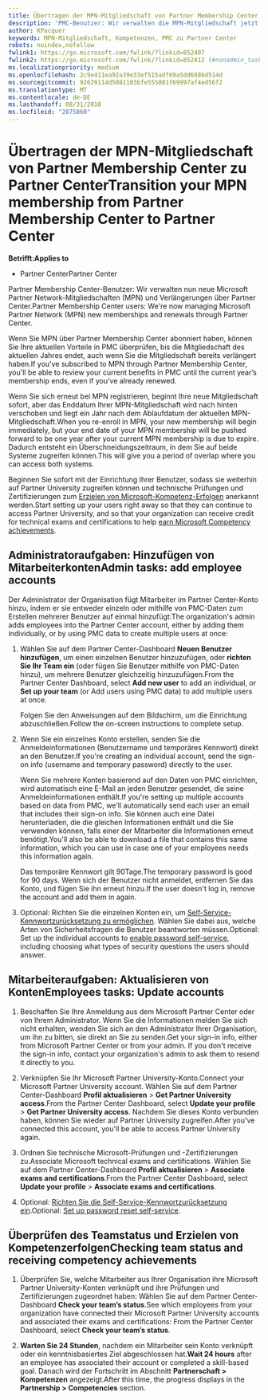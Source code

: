 ```yaml
---
title: Übertragen der MPN-Mitgliedschaft von Partner Membership Center zu Partner Center
description: 'PMC-Benutzer: Wir verwalten die MPN-Mitgliedschaft jetzt über Partner Center. Gehen Sie als Nächstes wie folgt vor.'
author: KPacquer
keywords: MPN-Mitgliedschaft, Kompetenzen, PMC zu Partner Center
robots: noindex,nofollow
fwlink1: https://go.microsoft.com/fwlink/?linkid=852407
fwlink2: https://go.microsoft.com/fwlink/?linkid=852412 (#nonadmin_tasks)
ms.localizationpriority: medium
ms.openlocfilehash: 2c9e411ea92a39e33ef515adf69a5dd6886d514d
ms.sourcegitcommit: 92629114d5081103bfe555081f69997af4ed56f2
ms.translationtype: MT
ms.contentlocale: de-DE
ms.lasthandoff: 08/31/2018
ms.locfileid: "2875860"
---
```

# <a name="transition-your-mpn-membership-from-partner-membership-center-to-partner-center"></a><span data-ttu-id="24931-105">Übertragen der MPN-Mitgliedschaft von Partner Membership Center zu Partner Center</span><span class="sxs-lookup"><span data-stu-id="24931-105">Transition your MPN membership from Partner Membership Center to Partner Center</span></span>

**<span data-ttu-id="24931-106">Betrifft:</span><span class="sxs-lookup"><span data-stu-id="24931-106">Applies to</span></span>**
-  <span data-ttu-id="24931-107">Partner Center</span><span class="sxs-lookup"><span data-stu-id="24931-107">Partner Center</span></span>

<span data-ttu-id="24931-108">Partner Membership Center-Benutzer: Wir verwalten nun neue Microsoft Partner Network-Mitgliedschaften (MPN) und Verlängerungen über Partner Center.</span><span class="sxs-lookup"><span data-stu-id="24931-108">Partner Membership Center users: We're now managing Microsoft Partner Network (MPN) new memberships and renewals through Partner Center.</span></span>  

<span data-ttu-id="24931-109">Wenn Sie MPN über Partner Membership Center abonniert haben, können Sie Ihre aktuellen Vorteile in PMC überprüfen, bis die Mitgliedschaft des aktuellen Jahres endet, auch wenn Sie die Mitgliedschaft bereits verlängert haben.</span><span class="sxs-lookup"><span data-stu-id="24931-109">If you've subscribed to MPN through Partner Membership Center, you'll be able to review your current benefits in PMC until the current year’s membership ends, even if you’ve already renewed.</span></span> 

<span data-ttu-id="24931-110">Wenn Sie sich erneut bei MPN registrieren, beginnt Ihre neue Mitgliedschaft sofort, aber das Enddatum Ihrer MPN-Mitgliedschaft wird nach hinten verschoben und liegt ein Jahr nach dem Ablaufdatum der aktuellen MPN-Mitgliedschaft.</span><span class="sxs-lookup"><span data-stu-id="24931-110">When you re-enroll in MPN, your new membership will begin immediately, but your end date of your MPN membership will be pushed forward to be one year after your current MPN membership is due to expire.</span></span> <span data-ttu-id="24931-111">Dadurch entsteht ein Überschneidungszeitraum, in dem Sie auf beide Systeme zugreifen können.</span><span class="sxs-lookup"><span data-stu-id="24931-111">This will give you a period of overlap where you can access both systems.</span></span>

<span data-ttu-id="24931-112">Beginnen Sie sofort mit der Einrichtung Ihrer Benutzer, sodass sie weiterhin auf Partner University zugreifen können und technische Prüfungen und Zertifizierungen zum [Erzielen von Microsoft-Kompetenz-Erfolgen](competencies.md) anerkannt werden.</span><span class="sxs-lookup"><span data-stu-id="24931-112">Start setting up your users right away so that they can continue to access Partner University, and so that your organization can receive credit for technical exams and certifications to help [earn Microsoft Competency achievements](competencies.md).</span></span> 

## <a name="admin-tasks-add-employee-accounts"></a><span data-ttu-id="24931-113">Administratoraufgaben: Hinzufügen von Mitarbeiterkonten</span><span class="sxs-lookup"><span data-stu-id="24931-113">Admin tasks: add employee accounts</span></span>

<span data-ttu-id="24931-114">Der Administrator der Organisation fügt Mitarbeiter im Partner Center-Konto hinzu, indem er sie entweder einzeln oder mithilfe von PMC-Daten zum Erstellen mehrerer Benutzer auf einmal hinzufügt:</span><span class="sxs-lookup"><span data-stu-id="24931-114">The organization's admin adds employees into the Partner Center account, either by adding them individually, or by using PMC data to create multiple users at once:</span></span>

1.  <span data-ttu-id="24931-115">Wählen Sie auf dem Partner Center-Dashboard **Neuen Benutzer hinzufügen**, um einen einzelnen Benutzer hinzuzufügen, oder **richten Sie Ihr Team ein** (oder fügen Sie Benutzer mithilfe von PMC-Daten hinzu), um mehrere Benutzer gleichzeitig hinzuzufügen.</span><span class="sxs-lookup"><span data-stu-id="24931-115">From the Partner Center Dashboard, select **Add new user** to add an individual, or **Set up your team** (or Add users using PMC data) to add multiple users at once.</span></span>
    
    <span data-ttu-id="24931-116">Folgen Sie den Anweisungen auf dem Bildschirm, um die Einrichtung abzuschließen.</span><span class="sxs-lookup"><span data-stu-id="24931-116">Follow the on-screen instructions to complete setup.</span></span>

2.  <span data-ttu-id="24931-117">Wenn Sie ein einzelnes Konto erstellen, senden Sie die Anmeldeinformationen (Benutzername und temporäres Kennwort) direkt an den Benutzer.</span><span class="sxs-lookup"><span data-stu-id="24931-117">If you're creating an individual account, send the sign-on info (username and temporary password) directly to the user.</span></span>

    <span data-ttu-id="24931-118">Wenn Sie mehrere Konten basierend auf den Daten von PMC einrichten, wird automatisch eine E-Mail an jeden Benutzer gesendet, die seine Anmeldeinformationen enthält.</span><span class="sxs-lookup"><span data-stu-id="24931-118">If you're setting up multiple accounts based on data from PMC, we'll automatically send each user an email that includes their sign-on info.</span></span> <span data-ttu-id="24931-119">Sie können auch eine Datei herunterladen, die die gleichen Informationen enthält und die Sie verwenden können, falls einer der Mitarbeiter die Informationen erneut benötigt.</span><span class="sxs-lookup"><span data-stu-id="24931-119">You'll also be able to download a file that contains this same information, which you can use in case one of your employees needs this information again.</span></span>

    <span data-ttu-id="24931-120">Das temporäre Kennwort gilt 90Tage.</span><span class="sxs-lookup"><span data-stu-id="24931-120">The temporary password is good for 90 days.</span></span> <span data-ttu-id="24931-121">Wenn sich der Benutzer nicht anmeldet, entfernen Sie das Konto, und fügen Sie ihn erneut hinzu.</span><span class="sxs-lookup"><span data-stu-id="24931-121">If the user doesn't log in, remove the account and add them in again.</span></span>

3.  <span data-ttu-id="24931-122">Optional: Richten Sie die einzelnen Konten ein, um [Self-Service-Kennwortzurücksetzung zu ermöglichen](https://docs.microsoft.com/azure/active-directory/active-directory-passwords-getting-started). Wählen Sie dabei aus, welche Arten von Sicherheitsfragen die Benutzer beantworten müssen.</span><span class="sxs-lookup"><span data-stu-id="24931-122">Optional: Set up the individual accounts to [enable password self-service](https://docs.microsoft.com/azure/active-directory/active-directory-passwords-getting-started), including choosing what types of security questions the users should answer.</span></span> 

## <a href="" id="nonadmin_tasks"></a><span data-ttu-id="24931-123">Mitarbeiteraufgaben: Aktualisieren von Konten</span><span class="sxs-lookup"><span data-stu-id="24931-123">Employees tasks: Update accounts</span></span>

1.  <span data-ttu-id="24931-124">Beschaffen Sie Ihre Anmeldung aus dem Microsoft Partner Center oder von Ihrem Administrator. Wenn Sie die Informationen melden Sie sich nicht erhalten, wenden Sie sich an den Administrator Ihrer Organisation, um ihn zu bitten, sie direkt an Sie zu senden.</span><span class="sxs-lookup"><span data-stu-id="24931-124">Get your sign-in info, either from Microsoft Partner Center or from your admin. If you don't receive the sign-in info, contact your organization's admin to ask them to resend it directly to you.</span></span> 

2.  <span data-ttu-id="24931-125">Verknüpfen Sie Ihr Microsoft Partner University-Konto.</span><span class="sxs-lookup"><span data-stu-id="24931-125">Connect your Microsoft Partner University account.</span></span> <span data-ttu-id="24931-126">Wählen Sie auf dem Partner Center-Dashboard **Profil aktualisieren** > **Get Partner University access**.</span><span class="sxs-lookup"><span data-stu-id="24931-126">From the Partner Center Dashboard, select **Update your profile** > **Get Partner University access**.</span></span>  <span data-ttu-id="24931-127">Nachdem Sie dieses Konto verbunden haben, können Sie wieder auf Partner University zugreifen.</span><span class="sxs-lookup"><span data-stu-id="24931-127">After you've connected this account, you'll be able to access Partner University again.</span></span>

3.  <span data-ttu-id="24931-128">Ordnen Sie technische Microsoft-Prüfungen und -Zertifizierungen zu.</span><span class="sxs-lookup"><span data-stu-id="24931-128">Associate Microsoft technical exams and certifications.</span></span> <span data-ttu-id="24931-129">Wählen Sie auf dem Partner Center-Dashboard **Profil aktualisieren** > **Associate exams and certifications**.</span><span class="sxs-lookup"><span data-stu-id="24931-129">From the Partner Center Dashboard, select **Update your profile** > **Associate exams and certifications**.</span></span> 

4.  <span data-ttu-id="24931-130">Optional: [Richten Sie die Self-Service-Kennwortzurücksetzung ein](https://docs.microsoft.com/en-us/azure/active-directory/active-directory-passwords-update-your-own-password).</span><span class="sxs-lookup"><span data-stu-id="24931-130">Optional: [Set up password reset self-service](https://docs.microsoft.com/en-us/azure/active-directory/active-directory-passwords-update-your-own-password).</span></span>

## <a name="checking-team-status-and-receiving-competency-achievements"></a><span data-ttu-id="24931-131">Überprüfen des Teamstatus und Erzielen von Kompetenzerfolgen</span><span class="sxs-lookup"><span data-stu-id="24931-131">Checking team status and receiving competency achievements</span></span>

1.  <span data-ttu-id="24931-132">Überprüfen Sie, welche Mitarbeiter aus Ihrer Organisation ihre Microsoft Partner University-Konten verknüpft und ihre Prüfungen und Zertifizierungen zugeordnet haben: Wählen Sie auf dem Partner Center-Dashboard **Check your team’s status**.</span><span class="sxs-lookup"><span data-stu-id="24931-132">See which employees from your organization have connected their Microsoft Partner University accounts and associated their exams and certifications: From the Partner Center Dashboard, select **Check your team’s status**.</span></span>

2.  <span data-ttu-id="24931-133">**Warten Sie 24 Stunden**, nachdem ein Mitarbeiter sein Konto verknüpft oder ein kenntnisbasiertes Ziel abgeschlossen hat.</span><span class="sxs-lookup"><span data-stu-id="24931-133">**Wait 24 hours** after an employee has associated their account or completed a skill-based goal.</span></span> <span data-ttu-id="24931-134">Danach wird der Fortschritt im Abschnitt **Partnerschaft > Kompetenzen** angezeigt.</span><span class="sxs-lookup"><span data-stu-id="24931-134">After this time, the progress displays in the  **Partnership > Competencies** section.</span></span>
